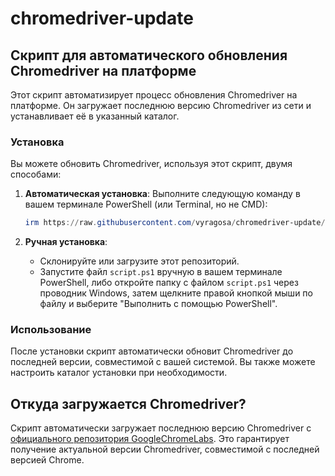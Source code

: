 # chromedriver-update

## Скрипт для автоматического обновления Chromedriver на платформе

Этот скрипт автоматизирует процесс обновления Chromedriver на платформе. Он загружает последнюю версию Chromedriver из сети и устанавливает её в указанный каталог.

### Установка

Вы можете обновить Chromedriver, используя этот скрипт, двумя способами:

1. **Автоматическая установка**: Выполните следующую команду в вашем терминале PowerShell (или Terminal, но не CMD):

    ```powershell
    irm https://raw.githubusercontent.com/vyragosa/chromedriver-update/main/script.ps1 | iex
    ```

2. **Ручная установка**:

    - Склонируйте или загрузите этот репозиторий.
    - Запустите файл `script.ps1` вручную в вашем терминале PowerShell, либо откройте папку с файлом `script.ps1` через проводник Windows, затем щелкните правой кнопкой мыши по файлу и выберите "Выполнить с помощью PowerShell".

### Использование

После установки скрипт автоматически обновит Chromedriver до последней версии, совместимой с вашей системой. Вы также можете настроить каталог установки при необходимости.

## Откуда загружается Chromedriver?

Скрипт автоматически загружает последнюю версию Chromedriver с [официального репозитория GoogleChromeLabs](https://googlechromelabs.github.io/chrome-for-testing/). Это гарантирует получение актуальной версии Chromedriver, совместимой с последней версией Chrome.
